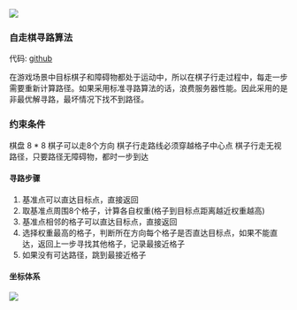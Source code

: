 ![](https://z3.ax1x.com/2021/08/31/hUVH0S.png)

### 自走棋寻路算法
代码: [github](https://github.com/87170360/pathfind)

在游戏场景中目标棋子和障碍物都处于运动中，所以在棋子行走过程中，每走一步需要重新计算路径。如果采用标准寻路算法的话，浪费服务器性能。因此采用的是非最优解寻路，最坏情况下找不到路径。

### 约束条件
棋盘 8 * 8
棋子可以走8个方向
棋子行走路线必须穿越格子中心点
棋子行走无视路径，只要路径无障碍物，都时一步到达

#### 寻路步骤
1. 基准点可以直达目标点，直接返回
2. 取基准点周围8个格子，计算各自权重(格子到目标点距离越近权重越高)
3. 基准点相邻的格子可以直达目标点，直接返回
4. 选择权重最高的格子，判断所在方向每个格子是否直达目标点，如果不能直达，返回上一步寻找其他格子，记录最接近格子
5. 如果没有可达路径，跳到最接近格子

#### 坐标体系
![](https://z3.ax1x.com/2021/08/27/hMoSUg.png)